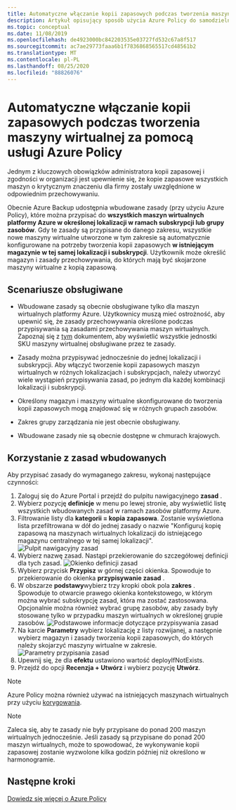 ```yaml
---
title: Automatyczne włączanie kopii zapasowych podczas tworzenia maszyny wirtualnej za pomocą usługi Azure Policy
description: Artykuł opisujący sposób użycia Azure Policy do samodzielnego włączania kopii zapasowych dla wszystkich maszyn wirtualnych utworzonych w danym zakresie
ms.topic: conceptual
ms.date: 11/08/2019
ms.openlocfilehash: de4923000bc842203535e03727fd532c67a8f517
ms.sourcegitcommit: ac7ae29773faaa6b1f7836868565517cd48561b2
ms.translationtype: MT
ms.contentlocale: pl-PL
ms.lasthandoff: 08/25/2020
ms.locfileid: "88826076"
---
```

# <a name="auto-enable-backup-on-vm-creation-using-azure-policy"></a>Automatyczne włączanie kopii zapasowych podczas tworzenia maszyny wirtualnej za pomocą usługi Azure Policy

Jednym z kluczowych obowiązków administratora kopii zapasowej i zgodności w organizacji jest upewnienie się, że kopie zapasowe wszystkich maszyn o krytycznym znaczeniu dla firmy zostały uwzględnione w odpowiednim przechowywaniu.

Obecnie Azure Backup udostępnia wbudowane zasady (przy użyciu Azure Policy), które można przypisać do **wszystkich maszyn wirtualnych platformy Azure w określonej lokalizacji w ramach subskrypcji lub grupy zasobów**. Gdy te zasady są przypisane do danego zakresu, wszystkie nowe maszyny wirtualne utworzone w tym zakresie są automatycznie konfigurowane na potrzeby tworzenia kopii zapasowych **w istniejącym magazynie w tej samej lokalizacji i subskrypcji**. Użytkownik może określić magazyn i zasady przechowywania, do których mają być skojarzone maszyny wirtualne z kopią zapasową.

## <a name="supported-scenarios"></a>Scenariusze obsługiwane

* Wbudowane zasady są obecnie obsługiwane tylko dla maszyn wirtualnych platformy Azure. Użytkownicy muszą mieć ostrożność, aby upewnić się, że zasady przechowywania określone podczas przypisywania są zasadami przechowywania maszyn wirtualnych. Zapoznaj się z [tym](./backup-azure-policy-supported-skus.md) dokumentem, aby wyświetlić wszystkie jednostki SKU maszyny wirtualnej obsługiwane przez te zasady.

* Zasady można przypisywać jednocześnie do jednej lokalizacji i subskrypcji. Aby włączyć tworzenie kopii zapasowych maszyn wirtualnych w różnych lokalizacjach i subskrypcjach, należy utworzyć wiele wystąpień przypisywania zasad, po jednym dla każdej kombinacji lokalizacji i subskrypcji.

* Określony magazyn i maszyny wirtualne skonfigurowane do tworzenia kopii zapasowych mogą znajdować się w różnych grupach zasobów.

* Zakres grupy zarządzania nie jest obecnie obsługiwany.

* Wbudowane zasady nie są obecnie dostępne w chmurach krajowych.

## <a name="using-the-built-in-policy"></a>Korzystanie z zasad wbudowanych

Aby przypisać zasady do wymaganego zakresu, wykonaj następujące czynności:

1. Zaloguj się do Azure Portal i przejdź do pulpitu nawigacyjnego **zasad** .
1. Wybierz pozycję **definicje** w menu po lewej stronie, aby wyświetlić listę wszystkich wbudowanych zasad w ramach zasobów platformy Azure.
1. Filtrowanie listy dla **kategorii = kopia zapasowa**. Zostanie wyświetlona lista przefiltrowana w dół do jednej zasady o nazwie "Konfiguruj kopię zapasową na maszynach wirtualnych lokalizacji do istniejącego magazynu centralnego w tej samej lokalizacji".
![Pulpit nawigacyjny zasad](./media/backup-azure-auto-enable-backup/policy-dashboard.png)
1. Wybierz nazwę zasad. Nastąpi przekierowanie do szczegółowej definicji dla tych zasad.
![Okienko definicji zasad](./media/backup-azure-auto-enable-backup/policy-definition-blade.png)
1. Wybierz przycisk **Przypisz** w górnej części okienka. Spowoduje to przekierowanie do okienka **przypisywanie zasad** .
1. W obszarze **podstawy**wybierz trzy kropki obok pola **zakres** . Spowoduje to otwarcie prawego okienka kontekstowego, w którym można wybrać subskrypcję zasad, która ma zostać zastosowana. Opcjonalnie można również wybrać grupę zasobów, aby zasady były stosowane tylko w przypadku maszyn wirtualnych w określonej grupie zasobów.
![Podstawowe informacje dotyczące przypisywania zasad](./media/backup-azure-auto-enable-backup/policy-assignment-basics.png)
1. Na karcie **Parametry** wybierz lokalizację z listy rozwijanej, a następnie wybierz magazyn i zasady tworzenia kopii zapasowych, do których należy skojarzyć maszyny wirtualne w zakresie.
![Parametry przypisania zasad](./media/backup-azure-auto-enable-backup/policy-assignment-parameters.png)
1. Upewnij się, że dla **efektu** ustawiono wartość deployIfNotExists.
1. Przejdź do opcji **Recenzja + Utwórz** i wybierz pozycję **Utwórz**.

> [!NOTE]
>
> Azure Policy można również używać na istniejących maszynach wirtualnych przy użyciu [korygowania](../governance/policy/how-to/remediate-resources.md).

> [!NOTE]
>
> Zaleca się, aby te zasady nie były przypisane do ponad 200 maszyn wirtualnych jednocześnie. Jeśli zasady są przypisane do ponad 200 maszyn wirtualnych, może to spowodować, że wykonywanie kopii zapasowej zostanie wyzwolone kilka godzin później niż określono w harmonogramie.

## <a name="next-steps"></a>Następne kroki

[Dowiedz się więcej o Azure Policy](../governance/policy/overview.md)
